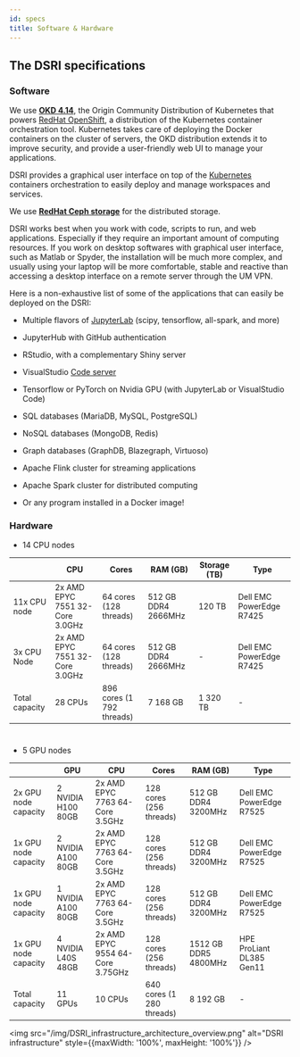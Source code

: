 ```yaml
---
id: specs
title: Software & Hardware
---
```


## The DSRI specifications

### Software

We use [**OKD 4.14**](https://www.okd.io/), the Origin Community Distribution of Kubernetes that powers [RedHat OpenShift](https://www.openshift.com/), a distribution of the Kubernetes container orchestration tool. Kubernetes takes care of deploying the Docker containers on the cluster of servers, the OKD distribution extends it to improve security, and provide a user-friendly web UI to manage your applications.

DSRI provides a graphical user interface on top of the [Kubernetes](https://kubernetes.io/) containers orchestration to easily deploy and manage workspaces and services. 

We use [**RedHat Ceph storage**](https://www.redhat.com/fr/technologies/storage/ceph) for the distributed storage.

DSRI works best when you work with code, scripts to run, and web applications. Especially if they require an important amount of computing resources. If you work on desktop softwares with graphical user interface, such as Matlab or Spyder, the installation will be much more complex, and usually using your laptop will be more comfortable, stable and reactive than accessing a desktop interface on a remote server through the UM VPN.

Here is a non-exhaustive list of some of the applications that can easily be deployed on the DSRI:

* Multiple flavors of [JupyterLab](https://github.com/jupyter/docker-stacks) (scipy, tensorflow, all-spark, and more)
* JupyterHub with GitHub authentication
* RStudio, with a complementary Shiny server
* VisualStudio [Code server](https://github.com/cdr/code-server)
* Tensorflow or PyTorch on Nvidia GPU (with JupyterLab or VisualStudio Code)

* SQL databases (MariaDB, MySQL, PostgreSQL)
* NoSQL databases (MongoDB, Redis)
* Graph databases (GraphDB, Blazegraph, Virtuoso)
* Apache Flink cluster for streaming applications
* Apache Spark cluster for distributed computing
* Or any program installed in a Docker image!

### Hardware

* 14 CPU nodes

|                | CPU                             | Cores                     | RAM (GB)            | Storage (TB) | Type                     |
| -------------- | ------------------------------- | ------------------------- | ------------------- | ------------ | ------------------------ |    
| 11x CPU node   | 2x AMD EPYC 7551 32-Core 3.0GHz | 64 cores (128 threads)    | 512 GB DDR4 2666MHz | 120 TB       | Dell EMC PowerEdge R7425 |
| 3x CPU Node    | 2x AMD EPYC 7551 32-Core 3.0GHz | 64 cores (128 threads)    | 512 GB DDR4 2666MHz | -            | Dell EMC PowerEdge R7425 |      
| Total capacity | 28 CPUs                         | 896 cores (1 792 threads) | 7 168 GB            | 1 320 TB     | -                        |

#

* 5 GPU nodes

|                      | GPU                | CPU                              | Cores                     | RAM (GB)             | Type                     |
| -------------------- | ------------------ | -------------------------------- | ------------------------- | -------------------- | ------------------------ |
| 2x GPU node capacity | 2 NVIDIA H100 80GB | 2x AMD EPYC 7763 64-Core 3.5GHz  | 128 cores (256 threads)   | 512 GB DDR4 3200MHz  | Dell EMC PowerEdge R7525 |
| 1x GPU node capacity | 2 NVIDIA A100 80GB | 2x AMD EPYC 7763 64-Core 3.5GHz  | 128 cores (256 threads)   | 512 GB DDR4 3200MHz  | Dell EMC PowerEdge R7525 |
| 1x GPU node capacity | 1 NVIDIA A100 80GB | 2x AMD EPYC 7763 64-Core 3.5GHz  | 128 cores (256 threads)   | 512 GB DDR4 3200MHz  | Dell EMC PowerEdge R7525 |
| 1x GPU node capacity | 4 NVIDIA L40S 48GB | 2x AMD EPYC 9554 64-Core 3.75GHz | 128 cores (256 threads)   | 1512 GB DDR5 4800MHz | HPE ProLiant DL385 Gen11 |
| Total capacity       | 11 GPUs            | 10 CPUs                          | 640 cores (1 280 threads) | 8 192 GB             | -                        |


<img src="/img/DSRI_infrastructure_architecture_overview.png" alt="DSRI infrastructure" style={{maxWidth: '100%', maxHeight: '100%'}} />

<!-- Old presentation, commented out until we have a new presentation 2025-05-23
## Learn more about DSRI

See the following presentation about the Data Science Research Infrastructure 

<a href="/resource/2021-04-DSRI-Community-Event.pdf" target="_blank" rel="noopener noreferrer">
 <img src="/resource/DSRI-community-event.png" style={{maxWidth: '100%', maxHeight: '100%'}} alt="DSRI April 2021 Community Event Presentation" />
</a>
-->